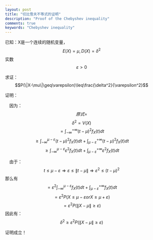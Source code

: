 ```yaml
---
layout: post
title: "切比雪夫不等式的证明"
description: "Proof of the Chebyshev inequality"
comments: true
keywords: "Chebyshev inequality"
---
```

已知：X是一个连续的随机变量，$$E(X)=\mu,D(X)=\delta^2$$实数$$\varepsilon>0$$

求证：$$P(\|X-\mu\|\geq\varepsilon)\leq\frac{\delta^2}{\varepsilon^2}$$

证明：

&emsp;因为：$$原式=$$
$$\delta^2=V(X)$$
$$=\int_{-\infty}^{+\infty}{(t-\mu)^2f_X(t)dt}$$
$$\geq\int_{-\infty}^{\mu-\varepsilon}{(t-\mu)^2f_X(t)dt}+\int_{\mu-\varepsilon}^{+\infty}{(t-\mu)^2f_X(t)dt}$$
$$\geq\int_{-\infty}^{\mu-\varepsilon}{\varepsilon^2f_X(t)dt}+\int_{\mu-\varepsilon}^{+\infty}{\varepsilon^2f_X(t)dt}$$

&emsp;由于：
$$t\leq\mu-\varepsilon\Rightarrow\varepsilon\leq\|t-\mu\|\Rightarrow\varepsilon^2\leq(t-\mu)^2$$
那么有
$$=\varepsilon^2\int_{-\infty}^{\mu-\varepsilon}{f_X(t)dt}+\int_{\mu-\varepsilon}^{+\infty}{f_X(t)dt}$$
$$=\varepsilon^2P(X\leq\mu-\varepsilon or X\geq\mu+\varepsilon)$$
$$=\varepsilon^2P(\|X-\mu\|\geq\varepsilon)$$
因此有：
$$\delta^2\geq\varepsilon^2P(\|X-\mu\|\geq\varepsilon)$$

证明成立！